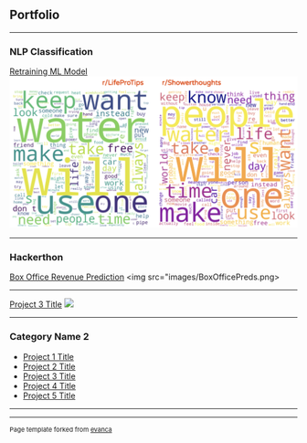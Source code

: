## Portfolio

---

### NLP Classification 

[Retraining ML Model](https://github.com/aidarahim/Data_Science_Portfolio/tree/main/Classification_Model_Retraining)
<img src="images/Word_Cloud_both_compress.png"/>

---

### Hackerthon

[Box Office Revenue Prediction](https://github.com/aidarahim/Data_Science_Portfolio/tree/main/Hackathon%20-%20Box%20Office%20Revenue%20Prediction)
<img src="images/BoxOfficePreds.png>

---
[Project 3 Title](http://example.com/)
<img src="images/dummy_thumbnail.jpg?raw=true"/>

---

### Category Name 2

- [Project 1 Title](http://example.com/)
- [Project 2 Title](http://example.com/)
- [Project 3 Title](http://example.com/)
- [Project 4 Title](http://example.com/)
- [Project 5 Title](http://example.com/)

---




---
<p style="font-size:11px">Page template forked from <a href="https://github.com/evanca/quick-portfolio">evanca</a></p>
<!-- Remove above link if you don't want to attibute -->
